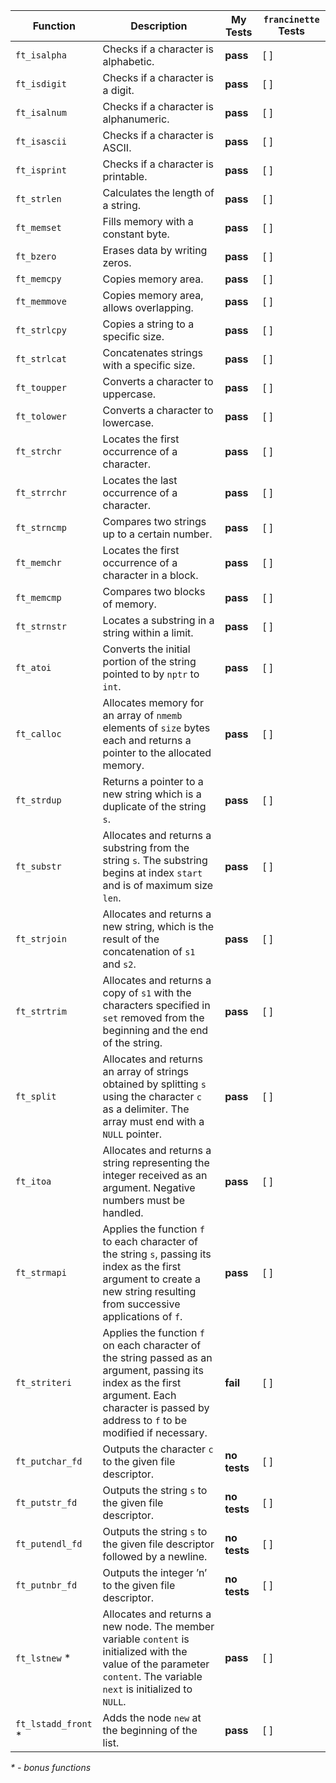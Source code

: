 | Function      | Description                                                | My Tests | `francinette` Tests |
|---------------|------------------------------------------------------------|----------|---------------------|
| `ft_isalpha`  | Checks if a character is alphabetic.                       | **pass** | [ ]                 |
| `ft_isdigit`  | Checks if a character is a digit.                          | **pass** | [ ]                 |
| `ft_isalnum`  | Checks if a character is alphanumeric.                     | **pass** | [ ]                 |
| `ft_isascii`  | Checks if a character is ASCII.                            | **pass** | [ ]                 |
| `ft_isprint`  | Checks if a character is printable.                         | **pass** | [ ]                 |
| `ft_strlen`   | Calculates the length of a string.                          | **pass** | [ ]                 |
| `ft_memset`   | Fills memory with a constant byte.                          | **pass** | [ ]                 |
| `ft_bzero`    | Erases data by writing zeros.                               | **pass** | [ ]                 |
| `ft_memcpy`   | Copies memory area.                                         | **pass** | [ ]                 |
| `ft_memmove`  | Copies memory area, allows overlapping.                     | **pass** | [ ]                 |
| `ft_strlcpy`  | Copies a string to a specific size.                         | **pass** | [ ]                 |
| `ft_strlcat`  | Concatenates strings with a specific size.                  | **pass** | [ ]                 |
| `ft_toupper`  | Converts a character to uppercase.                          | **pass** | [ ]                 |
| `ft_tolower`  | Converts a character to lowercase.                          | **pass** | [ ]                 |
| `ft_strchr`   | Locates the first occurrence of a character.                | **pass** | [ ]                 |
| `ft_strrchr`  | Locates the last occurrence of a character.                 | **pass** | [ ]                 |
| `ft_strncmp`  | Compares two strings up to a certain number.                | **pass** | [ ]                 |
| `ft_memchr`   | Locates the first occurrence of a character in a block.     | **pass** | [ ]                 |
| `ft_memcmp`   | Compares two blocks of memory.                              | **pass** | [ ]                 |
| `ft_strnstr`  | Locates a substring in a string within a limit.             | **pass** | [ ]                 |
| `ft_atoi`     | Converts the initial portion of the string pointed to by `nptr` to `int`. | **pass** | [ ] |
| `ft_calloc`   | Allocates memory for an array of `nmemb` elements of `size` bytes each and returns a pointer to the allocated memory. | **pass** | [ ] |
| `ft_strdup`   | Returns a pointer to a new string which is a duplicate of the string `s`. | **pass** | [ ]       |
| `ft_substr`   | Allocates and returns a substring from the string `s`. The substring begins at index `start` and is of maximum size `len`. | **pass** | [ ] |
| `ft_strjoin`  | Allocates and returns a new string, which is the result of the concatenation of `s1` and `s2`. | **pass** | [ ] |
| `ft_strtrim`  | Allocates and returns a copy of `s1` with the characters specified in `set` removed from the beginning and the end of the string. | **pass** | [ ] |
| `ft_split`    | Allocates and returns an array of strings obtained by splitting `s` using the character `c` as a delimiter. The array must end with a `NULL` pointer. | **pass** | [ ] |
| `ft_itoa`     | Allocates and returns a string representing the integer received as an argument. Negative numbers must be handled. | **pass** | [ ] |
| `ft_strmapi`  | Applies the function `f` to each character of the string `s`, passing its index as the first argument to create a new string resulting from successive applications of `f`. | **pass** | [ ] |
| `ft_striteri` | Applies the function `f` on each character of the string passed as an argument, passing its index as the first argument. Each character is passed by address to `f` to be modified if necessary. | **fail** | [ ] |
| `ft_putchar_fd`| Outputs the character `c` to the given file descriptor. | **no tests** | [ ] |
| `ft_putstr_fd`| Outputs the string `s` to the given file descriptor. | **no tests** | [ ] |
| `ft_putendl_fd`| Outputs the string `s` to the given file descriptor followed by a newline. | **no tests** | [ ] |
| `ft_putnbr_fd`| Outputs the integer ’n’ to the given file descriptor. | **no tests** | [ ] |
| `ft_lstnew` \*| Allocates and returns a new node. The member variable `content` is initialized with the value of the parameter `content`. The variable `next` is initialized to `NULL`. | **pass** | [ ] |
| `ft_lstadd_front` \*| Adds the node `new` at the beginning of the list. | **pass** | [ ] |



_\* - bonus functions_

